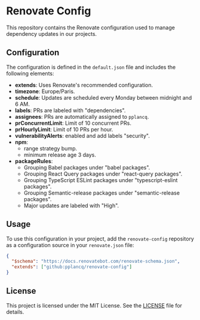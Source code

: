 # Renovate Config

This repository contains the Renovate configuration used to manage dependency updates in our projects.

## Configuration

The configuration is defined in the `default.json` file and includes the following elements:

- **extends**: Uses Renovate's recommended configuration.
- **timezone**: Europe/Paris.
- **schedule**: Updates are scheduled every Monday between midnight and 6 AM.
- **labels**: PRs are labeled with "dependencies".
- **assignees**: PRs are automatically assigned to `pplancq`.
- **prConcurrentLimit**: Limit of 10 concurrent PRs.
- **prHourlyLimit**: Limit of 10 PRs per hour.
- **vulnerabilityAlerts**: enabled and add labels "security".
- **npm**:
  - range strategy bump.
  - minimum release age 3 days.
- **packageRules**:
  - Grouping Babel packages under "babel packages".
  - Grouping React Query packages under "react-query packages".
  - Grouping TypeScript ESLint packages under "typescript-eslint packages".
  - Grouping Semantic-release packages under "semantic-release packages".
  - Major updates are labeled with "High".

## Usage

To use this configuration in your project, add the `renovate-config` repository as a configuration source in your `renovate.json` file:

```json
{
  "$schema": "https://docs.renovatebot.com/renovate-schema.json",
  "extends": ["github:pplancq/renovate-config"]
}
```

## License

This project is licensed under the MIT License. See the [LICENSE](LICENSE) file for details.
